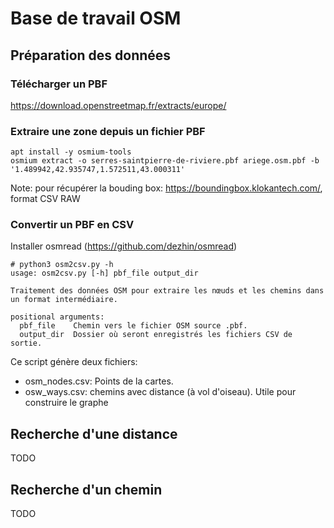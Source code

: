
# Base de travail OSM

  
## Préparation des données

### Télécharger un PBF
https://download.openstreetmap.fr/extracts/europe/
### Extraire une zone depuis un fichier PBF
```
apt install -y osmium-tools
osmium extract -o serres-saintpierre-de-riviere.pbf ariege.osm.pbf -b '1.489942,42.935747,1.572511,43.000311'
```

Note: pour récupérer la bouding box: https://boundingbox.klokantech.com/, format CSV RAW
### Convertir un PBF en CSV

Installer osmread (https://github.com/dezhin/osmread)

```
# python3 osm2csv.py -h
usage: osm2csv.py [-h] pbf_file output_dir

Traitement des données OSM pour extraire les nœuds et les chemins dans un format intermédiaire.

positional arguments:
  pbf_file    Chemin vers le fichier OSM source .pbf.
  output_dir  Dossier où seront enregistrés les fichiers CSV de sortie.
```

Ce script génère deux fichiers:

- osm_nodes.csv: Points de la cartes.
- osw_ways.csv: chemins avec distance (à vol d'oiseau). Utile pour construire le graphe

## Recherche d'une distance

TODO

## Recherche d'un chemin

TODO